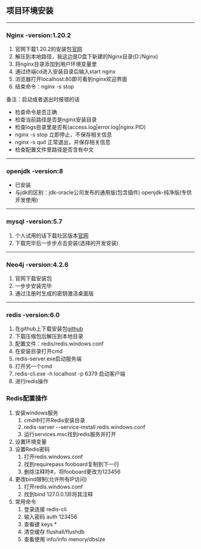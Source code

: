 ## 项目环境安装
***

### **Nginx -version:1.20.2**
1. 官网下载1.20.2的安装包[官网](http://nginx.org/en/download.html)
2. 解压到本地路径，我这边是D盘下新建的Nginx目录(D:/Nginx)
3. 将nginx目录添加到用户环境变量里
4. 通过终端cd进入安装目录后输入start nginx
5. 浏览器打开localhost:80即可看到nginx欢迎界面
6. 结束命令：nginx -s stop

备注：启动或者退出时报错的话
- 检查命令是否正确
- 检查当前路径是否是nginx安装目录
- 检查logs目录里是否有(access.log|error.log|nginx.PID)
- nginx -s stop  立即停止，不保存相关信息
- nginx -s quit  正常退出，并保存相关信息
- 检查配置文件里路径是否含有中文

***

### **openjdk -version:8**
- 已安装
- 与jdk的区别：jdk-oracle公司发布的通用版(包含插件)   openjdk-纯净版(专供开发使用)
***

### **mysql -version:5.7**
1. 个人试用的话下载社区版本[官网](https://dev.mysql.com/downloads/installer/)
2. 下载完毕后一步步点击安装(选择的开发安装)

***

### **Neo4j -version:4.2.6**
1. 官网下载安装包
2. 一步步安装完毕
3. 通过注册时生成的密钥激活桌面版

***

### **redis -version:6.0**
1. 在github上下载安装包[github](https://github.com/tporadowski/redis/releases)
2. 下载压缩包后解压到本地目录
3. 配置文件：redis/redis.windows.conf
4. 在安装目录打开cmd
5. redis-server.exe启动服务端
6. 打开另一个cmd
7. redis-cli.exe -h localhost -p 6379 启动客户端
8. 进行redis操作

### **Redis配置操作**
1. 安装windows服务
   1. cmd中打开Redis安装目录
   2. redis-server --service-install redis.windows.conf
   3. 运行services.msc找到redis服务并打开
2. 设置环境变量
3. 设置Redis密码
   1. 打开redis.windows.conf
   2. 找到requirepass fooboard复制到下一行
   3. 删除注释符#，将fooboard更改为123456
4. 更改bind限制(允许所有IP访问)
   1. 打开redis.windows.conf
   2. 找到bind 127.0.0.1并将其注释
5. 常用命令
   1. 登录连接  redis-cli
   2. 输入密码  auth 123456
   3. 查看键    keys *
   4. 清空缓存  flushall/flushdb
   5. 查看使用  info/info menory/dbsize